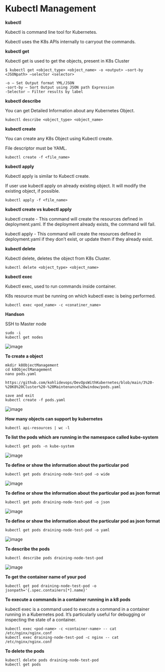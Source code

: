 # Kubectl Management

**kubectl**

Kubectl is command line tool for Kubernetes.

Kubectl uses the K8s APIs internally to carryout the commands.

**kubectl get**

Kubectl get is used to get the objects, present in K8s Cluster

```
$ kubectl get <object_type> <object_name> -o <output> —sort-by <JSONpath> —selector <selector>

-o — Set Output format YML/JSON
-sort-by — Sort Output using JSON path Expression
-Selector — Filter results by label
```

**kubectl describe**

You can get Detailed Information about any Kubernetes Object.

```
kubectl describe <object_type> <object_name>
```

**kubectl create**

You can create any K8s Object using Kubectl create.

File descriptor must be YAML.

```
kubectl create -f <file_name>
```

**kubectl apply**

Kubectl apply is similar to Kubectl create.

If user use kubectl apply on already existing object. It will modify the existing object, if possible.

```
kubectl apply -f <file_name>
```

**kubectl create vs kubectl apply**

kubectl create - This command will create the resources defined in deployment.yaml. If the deployment already exists, the command will fail.

kubectl apply - This command will create the resources defined in deployment.yaml if they don’t exist, or update them if they already exist.

**kubectl delete**

Kubectl delete, deletes the object from K8s Cluster.

```
kubectl delete <object_type> <object_name>
```

**kubectl exec**

Kubectl exec, used to run commands inside container.

K8s resource must be running on which kubectl exec is being performed.

```
kubectl exec <pod_name> -c <conatiner_name>
```

**Handson**

SSH to Master node

```
sudo -i
kubectl get nodes
```

![image](https://github.com/user-attachments/assets/5a08d24b-8faf-4675-9f70-db59d2b92210)

**To create a object**

```
mkdir k8ObjectManagement
cd k8ObjectManagement
nano pods.yaml

https://github.com/kohlidevops/DevOpsWithKubernetes/blob/main/3%20-%20K8%20Cluster%20-%20Maintenance%20window/pods.yaml

save and exit
kubectl create -f pods.yaml
```

![image](https://github.com/user-attachments/assets/b93ca830-cc6c-4cbc-b686-95953884d5a2)

**How many objects can support by kubernetes**

```
kubectl api-resources | wc -l
```
**To list the pods which are running in the namespace called kube-system**

```
kubectl get pods -n kube-system
```

![image](https://github.com/user-attachments/assets/40fe930f-139c-4b0e-9a41-7cbe92b2394c)

**To define or show the information about the particular pod**

```
kubectl get pods draining-node-test-pod -o wide
```

![image](https://github.com/user-attachments/assets/250740f1-a637-4ae2-bb91-6af4d31dbd3b)

**To define or show the information about the particular pod as json format**

```
kubectl get pods draining-node-test-pod -o json
```

![image](https://github.com/user-attachments/assets/1498e5eb-c295-4062-bd22-40626e946e7c)

**To define or show the information about the particular pod as json format**

```
kubectl get pods draining-node-test-pod -o yaml
```

![image](https://github.com/user-attachments/assets/0e2a6085-36b8-4476-aacd-6781211e25a9)

**To describe the pods**

```
kubectl describe pods draining-node-test-pod
```

![image](https://github.com/user-attachments/assets/32b335ac-9753-4ce7-a648-0ccc86d975c6)

**To get the container name of your pod**

```
kubectl get pod draining-node-test-pod -o jsonpath='{.spec.containers[*].name}'
```

**To execute a commands in a container running in a k8 pods**

kubectl exec is a command used to execute a command in a container running in a Kubernetes pod. It’s particularly useful for debugging or inspecting the state of a container.

```
kubectl exec <pod-name> -c <container-name> -- cat /etc/nginx/nginx.conf
kubectl exec draining-node-test-pod -c nginx -- cat /etc/nginx/nginx.conf
```

**To delete the pods**

```
kubectl delete pods draining-node-test-pod
kubectl get pods
```
